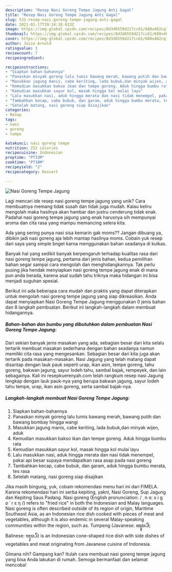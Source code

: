 ```yaml
---
description: "Resep Nasi Goreng Tempe Jagung Anti Gagal"
title: "Resep Nasi Goreng Tempe Jagung Anti Gagal"
slug: 531-resep-nasi-goreng-tempe-jagung-anti-gagal
date: 2021-01-17T19:14:18.613Z
image: https://img-global.cpcdn.com/recipes/8d3d6559d217cc61/680x482cq70/nasi-goreng-tempe-jagung-foto-resep-utama.jpg
thumbnail: https://img-global.cpcdn.com/recipes/8d3d6559d217cc61/680x482cq70/nasi-goreng-tempe-jagung-foto-resep-utama.jpg
cover: https://img-global.cpcdn.com/recipes/8d3d6559d217cc61/680x482cq70/nasi-goreng-tempe-jagung-foto-resep-utama.jpg
author: Josie Arnold
ratingvalue: 3
reviewcount: 7
recipeingredient:

recipeinstructions:
- "Siapkan bahan-bahannya"
- "Panaskan minyak goreng lalu tumis bawang merah, bawang putih dan bawang bombay hingga wangi"
- "Masukkan jagung manis, cabe keriting, lada bubuk,dan minyak wijen, aduk"
- "Kemudian masukkan bakso ikan dan tempe goreng. Aduk hingga bumbu rata"
- "Kemudian masukkan sayur kol, masak hingga kol mulai layu"
- "Lalu masukkan nasi, aduk hingga merata dan nasi tidak menempel, pakai api besar supaya mendapatkan rasa asap pada nasi goreng"
- "Tambahkan kecap, cabe bubuk, dan garam, aduk hingga bumbu merata, tes rasa"
- "Setelah matang, nasi goreng siap disajikan"
categories:
- Resep
tags:
- nasi
- goreng
- tempe

katakunci: nasi goreng tempe 
nutrition: 252 calories
recipecuisine: Indonesian
preptime: "PT33M"
cooktime: "PT38M"
recipeyield: "2"
recipecategory: Dessert

---
```



![Nasi Goreng Tempe Jagung](https://img-global.cpcdn.com/recipes/8d3d6559d217cc61/680x482cq70/nasi-goreng-tempe-jagung-foto-resep-utama.jpg)

Lagi mencari ide resep nasi goreng tempe jagung yang unik? Cara membuatnya memang tidak susah dan tidak juga mudah. Kalau keliru mengolah maka hasilnya akan hambar dan justru cenderung tidak enak. Padahal nasi goreng tempe jagung yang enak harusnya sih mempunyai aroma dan cita rasa yang mampu memancing selera kita.

Ada yang sering punya nasi sisa kemarin gak moms?? Jangan dibuang ya, dibikin jadi nasi goreng aja lebih mantap hasilnya moms. Cobain yuk resep dari saya yang simple bnget karna menggunakan bahan seadanya di kulkas.

Banyak hal yang sedikit banyak berpengaruh terhadap kualitas rasa dari nasi goreng tempe jagung, pertama dari jenis bahan, kedua pemilihan bahan segar sampai cara mengolah dan menghidangkannya. Tak perlu pusing jika hendak menyiapkan nasi goreng tempe jagung enak di mana pun anda berada, karena asal sudah tahu triknya maka hidangan ini bisa menjadi suguhan spesial.


Berikut ini ada beberapa cara mudah dan praktis yang dapat diterapkan untuk mengolah nasi goreng tempe jagung yang siap dikreasikan. Anda dapat menyiapkan Nasi Goreng Tempe Jagung menggunakan 0 jenis bahan dan 8 langkah pembuatan. Berikut ini langkah-langkah dalam membuat hidangannya.

<!--inarticleads1-->

##### Bahan-bahan dan bumbu yang dibutuhkan dalam pembuatan Nasi Goreng Tempe Jagung:



Dari sekian banyak jenis masakan yang ada, sebagian besar dari kita selalu tertarik membuat masakan sederhana dengan bahan seadanya namun memiliki cita rasa yang mengesankan. Sebagian besar dari kita juga akan tertarik pada masakan-masakan. Nasi Jagung yang telah matang dapat disantap dengan lauk pauk seperti urap, ikan asin, tempe goreng, tahu goreng, bakwan jagung, sayur lodeh tahu, sambal bajak, rempeyek, dan lain sebagainya. Kali ini resepkuerenyah.com telah rangkum resep nasi Jagung lengkap dengan lauk pauk-nya yang berupa bakwan jagung, sayur lodeh tahu tempe, urap, ikan asin goreng, serta sambal bajak-nya. 

<!--inarticleads2-->

##### Langkah-langkah membuat Nasi Goreng Tempe Jagung:

1. Siapkan bahan-bahannya
1. Panaskan minyak goreng lalu tumis bawang merah, bawang putih dan bawang bombay hingga wangi
1. Masukkan jagung manis, cabe keriting, lada bubuk,dan minyak wijen, aduk
1. Kemudian masukkan bakso ikan dan tempe goreng. Aduk hingga bumbu rata
1. Kemudian masukkan sayur kol, masak hingga kol mulai layu
1. Lalu masukkan nasi, aduk hingga merata dan nasi tidak menempel, pakai api besar supaya mendapatkan rasa asap pada nasi goreng
1. Tambahkan kecap, cabe bubuk, dan garam, aduk hingga bumbu merata, tes rasa
1. Setelah matang, nasi goreng siap disajikan


Jika masih bingung, yuk, cobain rekomendasi menu hari ini dari FIMELA. Karena rekomendasi hari ini serba kepiting, yakni, Nasi Goreng, Sup Jagung dan Kepiting Saus Padang. Nasi goreng (English pronunciation: / ˌ n ɑː s i ɡ ɒ ˈ r ɛ ŋ /) refers to &#34;fried rice&#34; in both the Indonesian and Malay languages. Nasi goreng is often described outside of its region of origin, Maritime Southeast Asia, as an Indonesian rice dish cooked with pieces of meat and vegetables, although it is also endemic in several Malay-speaking communities within the region, such as. Tumpeng (Javanese: ꦠꦸꦩ꧀ꦥꦼꦁ; Balinese: ᬢᬸᬫ᭄ᬧᭂᬂ) is an Indonesian cone-shaped rice dish with side dishes of vegetables and meat originating from Javanese cuisine of Indonesia. 

Gimana nih? Gampang kan? Itulah cara membuat nasi goreng tempe jagung yang bisa Anda lakukan di rumah. Semoga bermanfaat dan selamat mencoba!
